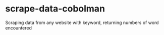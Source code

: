 # scrape-data-cobolman
Scraping data from any website with keyword, returning numbers of word encountered
